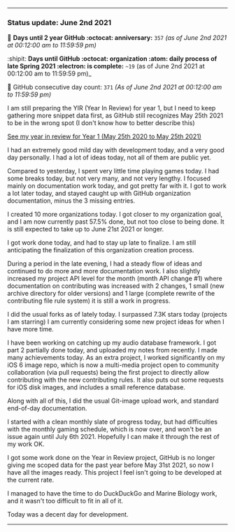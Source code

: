 
***

### Status update: June 2nd 2021

🎂 **Days until 2 year GitHub :octocat: anniversary:** `357` _(as of June 2nd 2021 at 00:12:00 am to 11:59:59 pm)_ <!-- COUNTER #1 !-->

:shipit: **Days until GitHub :octocat: organization :atom: daily process of late Spring 2021 :electron: is complete:** `~19` (as of June 2nd 2021 at 00:12:00 am to 11:59:59 pm)_ <!-- COUNTER #2 !-->

📅 GitHub consecutive day count: `371` _(As of June 2nd 2021 at 00:12:00 am to 11:59:59 pm)_ <!-- COUNTER #3 !-->

<!-- Counters are now being included by default in status posts. The current limit is 4 daily counters, and 6 counters total. The comment you are reading does not count as a counter. !-->

I am still preparing the YIR (Year In Review) for year 1, but I need to keep gathering more snippet data first, as GitHub still recognizes May 25th 2021 to be in the wrong spot (I don't know how to better describe this) <!-- This is a boilerplate, not a counter !-->

<!-- New notes:
YIR - May 28th 2021

Can be expanded to and from your GitHub experience Gist
"For a site that changes so rapidly, I am impressed that GitHub hasn't made any major detrimental changes to the site in this time." Nevermind, I have now noticed 3 detremental changes in my first year: highlighting doesn't show commit percentage, x commits behind AXYZ release was removed in the past month, linguist changed location and appearance, other than that it is OK
!-->

[See my year in review for Year 1 (May 25th 2020 to May 25th 2021)](https://github.com/seanpm2001/seanpm2001/blob/master/Special/Year-in-Review/2020-2021) <!-- This is a boilerplate, not a counter !-->

I had an extremely good mild day with development today, and a very good day personally. I had a lot of ideas today, not all of them are public yet. <!-- I have been low on time lately, and I have finally pinpointed it to my GitHub organization work and a lack of multi-tasking, something I should have noticed a lot earlier. I will work harder on spending time with my family while doing this work. !-->

Compared to yesterday, I spent very little time playing games today. I had some breaks today, but not very many, and not very lengthy. I focused mainly on documentation work today, and got pretty far with it. I got to work a lot later today, and stayed caught up with GitHub organization documentation, minus the 3 missing entries.

I created 10 more organizations today. I got closer to my organization goal, and I am now currently past 57.5% done, but not too close to being done. It is still expected to take up to June 21st 2021 or longer. <!-- This is a boilerplate, not a counter !-->

I got work done today, and had to stay up late to finalize. I am still anticipating the finalization of this organization creation process.

During a period in the late evening, I had a steady flow of ideas and continued to do more and more documentation work. I also slightly increased my project API level for the month (month API change #1) where documentation on contributing was increased with 2 changes, 1 small (new archive directory for older versions) and 1 large (complete rewrite of the contributing file rule system) it is still a work in progress.

<!--
I also started writing a book recently (on Thursday, May 27th 2021) regarding the concept of preservation that is related to several of my key projects. The book is licensed under the GNU General Public License v3.0 and it is going to be released free of charge, like all of my other works. I am currently preparing the release, version 1 is ready, butI just have so many major projects I have to get to first at the moment (organization work, organization documentation work, daily git-image work, software documentation, journaling, audio documentation, video documentation, project Slim (SLIM I of my audio collection) culinary documentation, file sorting, and more) I am now freely creating new documents without restriction, which is a big step of progress for me, as I have been struggling on this goal for over a year. Hopefully soon I can start writing down my childhood stories again before I get too old/someone dies. !--> <!-- This is a boilerplate, not a counter !-->

I did the usual forks as of lately today. I surpassed 7.3K stars today (projects I am starring) I am currently considering some new project ideas for when I have more time.

I have been working on catching up my audio database framework. I got part 2 partially done today, and uploaded my notes from recently. I made many achievements today. As an extra project, I worked significantly on my iOS 6 image repo, which is now a multi-media project open to community collaboration (via pull requests) being the first project to directly allow contributing with the new contributing rules. It also puts out some requests for iOS disk images, and includes a small reference database.

Along with all of this, I did the usual Git-image upload work, and standard end-of-day documentation. <!-- This is a required boilerplate, not a counter !-->

I started with a clean monthly slate of progress today, but had difficulties with the monthly gaming schedule, which is now over, and won't be an issue again until July 6th 2021. Hopefully I can make it through the rest of my work OK.

I got some work done on the Year in Review project, GitHub is no longer giving me scoped data for the past year before May 31st 2021, so now I have all the images ready. This project I feel isn't going to be developed at the current rate. <!-- This is a boilerplate, not a counter !-->

I managed to have the time to do DuckDuckGo and Marine Biology work, and it wasn't too difficult to fit in all of it. <!-- This is a boilerplate, not a counter !-->

Today was a decent day for development. <!-- This is a required boilerplate, not a counter !-->

***

<!-- Notes June 2nd 2021

Major achievement goals
API level increase
Lots of work in various projects
Very good day
Lots of new plans
Slim directory upgrade, not up to date yet
Improved documentation
iOS 6 memorial
!-->

